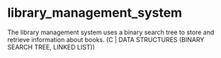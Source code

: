 # library_management_system
The library management system uses a binary search tree to store and retrieve information about books. (C | DATA STRUCTURES (BINARY SEARCH TREE, LINKED LIST))
